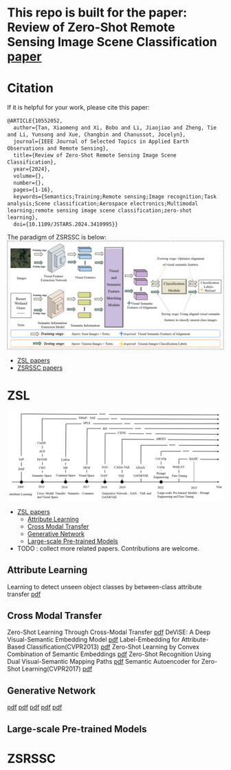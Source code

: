 # This repo is built for the paper: Review of Zero-Shot Remote Sensing Image Scene Classification [paper](https://ieeexplore.ieee.org/document/10552052)
# Citation
If it is helpful for your work, please cite this paper:
``` 
@ARTICLE{10552052,
  author={Tan, Xiaomeng and Xi, Bobo and Li, Jiaojiao and Zheng, Tie and Li, Yunsong and Xue, Changbin and Chanussot, Jocelyn},
  journal={IEEE Journal of Selected Topics in Applied Earth Observations and Remote Sensing}, 
  title={Review of Zero-Shot Remote Sensing Image Scene Classification}, 
  year={2024},
  volume={},
  number={},
  pages={1-16},
  keywords={Semantics;Training;Remote sensing;Image recognition;Task analysis;Scene classification;Aerospace electronics;Multimodal learning;remote sensing image scene classification;zero-shot learning},
  doi={10.1109/JSTARS.2024.3410995}}
```
The paradigm of ZSRSSC is below:
![image](fig1.tif)
- [ZSL papers](#ZSL)
- [ZSRSSC papers](#ZSRSSC)
# ZSL
![image](fig2.tif)
- [ZSL papers](#ZSL)
  - [Attribute Learning](#att)
  - [Cross Modal Transfer](#cmt)
  - [Generative Network](#gen)
  - [Large-scale Pre-trained Models](#lpm)
- TODO : collect more related papers. Contributions are welcome.
## Attribute Learning <a name="att" style="display: none;"></a>
Learning to detect unseen object classes by between-class attribute transfer [pdf](https://ieeexplore.ieee.org/document/5206594)

## Cross Modal Transfer <a name="cmt" style="display: none;"></a>
Zero-Shot Learning Through Cross-Modal Transfer [pdf](https://arxiv.org/abs/1301.3666)
DeViSE: A Deep Visual-Semantic Embedding Model [pdf](https://papers.nips.cc/paper_files/paper/2013/hash/7cce53cf90577442771720a370c3c723-Abstract.html) 
Label-Embedding for Attribute-Based Classification(CVPR2013) [pdf](https://openaccess.thecvf.com/content_cvpr_2013/papers/Akata_Label-Embedding_for_Attribute-Based_2013_CVPR_paper.pdf)
Zero-Shot Learning by Convex Combination of Semantic Embeddings [pdf](https://arxiv.org/abs/1312.5650)
Zero-Shot Recognition Using Dual Visual-Semantic Mapping Paths [pdf](https://openaccess.thecvf.com/content_cvpr_2017/papers/Li_Zero-Shot_Recognition_Using_CVPR_2017_paper.pdf)
Semantic Autoencoder for Zero-Shot Learning(CVPR2017) [pdf](https://openaccess.thecvf.com/content_cvpr_2017/papers/Kodirov_Semantic_Autoencoder_for_CVPR_2017_paper.pdf)
## Generative Network <a name="gen" style="display: none;"></a>
[pdf]()
[pdf]()
[pdf]()
[pdf]()
[pdf]()


## Large-scale Pre-trained Models <a name="lpm" style="display: none;"></a>

# ZSRSSC
